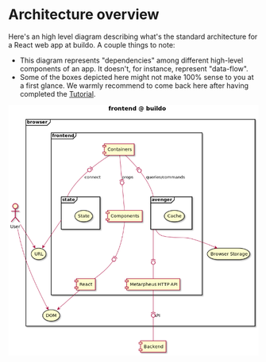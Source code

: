 # Architecture overview

Here's an high level diagram describing what's the standard architecture for a React web app at buildo.
A couple things to note:
- This diagram represents "dependencies" among different high-level components of an app. It doesn't, for instance, represent "data-flow".
- Some of the boxes depicted here might not make 100% sense to you at a first glance. We warmly recommend to come back here after having completed the [Tutorial](../5.tutorial.md).

![](architecture.png)
